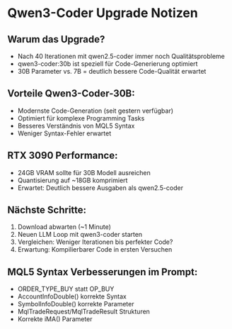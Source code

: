 # Qwen3-Coder Upgrade Notizen

## Warum das Upgrade?
- Nach 40 Iterationen mit qwen2.5-coder immer noch Qualitätsprobleme
- qwen3-coder:30b ist speziell für Code-Generierung optimiert
- 30B Parameter vs. 7B = deutlich bessere Code-Qualität erwartet

## Vorteile Qwen3-Coder-30B:
- Modernste Code-Generation (seit gestern verfügbar)
- Optimiert für komplexe Programming Tasks
- Besseres Verständnis von MQL5 Syntax
- Weniger Syntax-Fehler erwartet

## RTX 3090 Performance:
- 24GB VRAM sollte für 30B Modell ausreichen
- Quantisierung auf ~18GB komprimiert
- Erwartet: Deutlich bessere Ausgaben als qwen2.5-coder

## Nächste Schritte:
1. Download abwarten (~1 Minute)
2. Neuen LLM Loop mit qwen3-coder starten
3. Vergleichen: Weniger Iterationen bis perfekter Code?
4. Erwartung: Kompilierbarer Code in ersten Versuchen

## MQL5 Syntax Verbesserungen im Prompt:
- ORDER_TYPE_BUY statt OP_BUY
- AccountInfoDouble() korrekte Syntax
- SymbolInfoDouble() korrekte Parameter
- MqlTradeRequest/MqlTradeResult Strukturen
- Korrekte iMA() Parameter

